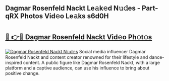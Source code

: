 ## Dagmar Rosenfeld Nackt Le𝚊k𝚎d N𝚞𝚍es - Part-qRX Photos Vid𝚎o Le𝚊ks s6d0H

# <h2><a href="http://fb37de.evod.top/?m=Dagmar+Rosenfeld+Nackt">🔗 👉🔴 Dagmar Rosenfeld Nackt Vid𝚎o Ph𝚘t𝚘s</a></h2>

[![Dagmar Rosenfeld Nackt N𝚞d𝚎s](https://i.imgur.com/8V9OHl7.gif)](http://fb37de.evod.top/?m=Dagmar+Rosenfeld+Nackt)
Social media influencer Dagmar Rosenfeld Nackt and content creator renowned for their lifestyle and dance-inspired content. A public figure like Dagmar Rosenfeld Nackt, with a large platform and a captive audience, can use his influence to bring about positive change. 
